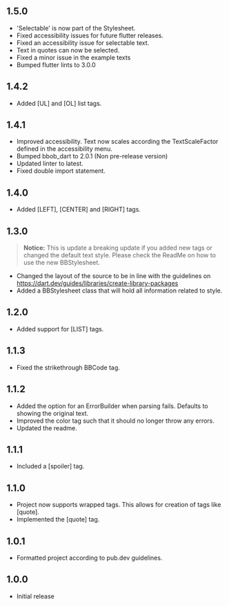 ## 1.5.0
* 'Selectable' is now part of the Stylesheet.
* Fixed accessibility issues for future flutter releases.
* Fixed an accessibility issue for selectable text.
* Text in quotes can now be selected.
* Fixed a minor issue in the example texts
* Bumped flutter lints to 3.0.0

## 1.4.2
* Added \[UL] and \[OL] list tags. 

## 1.4.1
* Improved accessibility. Text now scales according the TextScaleFactor defined in the accessibility menu.
* Bumped bbob_dart to 2.0.1 (Non pre-release version)
* Updated linter to latest.
* Fixed double import statement.

## 1.4.0
* Added \[LEFT], \[CENTER] and \[RIGHT] tags.

## 1.3.0
> **Notice:** This is update a breaking update if you added new tags or changed the default text style.
> Please check the ReadMe on how to use the new BBStylesheet.

* Changed the layout of the source to be in line with the guidelines on https://dart.dev/guides/libraries/create-library-packages
* Added a BBStylesheet class that will hold all information related to style.

## 1.2.0
* Added support for \[LIST] tags.

## 1.1.3
* Fixed the strikethrough BBCode tag.

## 1.1.2
* Added the option for an ErrorBuilder when parsing fails. Defaults to showing the original text.
* Improved the color tag such that it should no longer throw any errors.
* Updated the readme.

## 1.1.1
* Included a \[spoiler] tag.

## 1.1.0
* Project now supports wrapped tags. This allows for creation of tags like \[quote].
* Implemented the \[quote] tag.

## 1.0.1
* Formatted project according to pub.dev guidelines.

## 1.0.0

* Initial release
